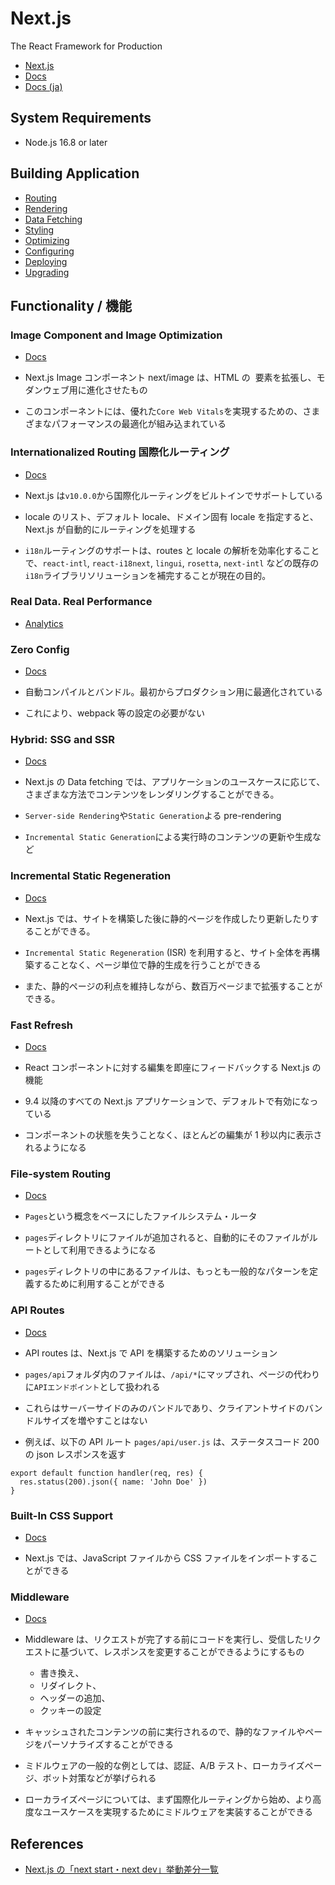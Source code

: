 # Next.js

The React Framework for Production

- [Next.js](https://nextjs.org/)
- [Docs](https://nextjs.org/docs/getting-started)
- [Docs (ja)](https://nextjs-ja-translation-docs.vercel.app/docs/getting-started)

## System Requirements

- Node.js 16.8 or later

## Building Application

- [Routing](./routing.md)
- [Rendering](./rendering.md)
- [Data Fetching](./data-fetching.md)
- [Styling](https://nextjs.org/docs/pages/building-your-application/styling)
- [Optimizing](./optimizations.md)
- [Configuring](https://nextjs.org/docs/pages/building-your-application/configuring)
- [Deploying](https://nextjs.org/docs/pages/building-your-application/deploying)
- [Upgrading](https://nextjs.org/docs/pages/building-your-application/upgrading)

## Functionality / 機能

### Image Component and Image Optimization

- [Docs](https://nextjs.org/docs/basic-features/image-optimization)

- Next.js Image コンポーネント next/image は、HTML の <img> 要素を拡張し、モダンウェブ用に進化させたもの
- このコンポーネントには、優れた`Core Web Vitals`を実現するための、さまざまなパフォーマンスの最適化が組み込まれている

### Internationalized Routing 国際化ルーティング

- [Docs](https://nextjs.org/docs/advanced-features/i18n-routing)

- Next.js は`v10.0.0`から国際化ルーティングをビルトインでサポートしている
- locale のリスト、デフォルト locale、ドメイン固有 locale を指定すると、Next.js が自動的にルーティングを処理する
- `i18n`ルーティングのサポートは、routes と locale の解析を効率化することで、`react-intl`, `react-i18next`, `lingui`, `rosetta`, `next-intl` などの既存の`i18n`ライブラリソリューションを補完することが現在の目的。

### Real Data. Real Performance

- [Analytics](https://nextjs.org/analytics)

### Zero Config

- [Docs](https://nextjs.org/docs/getting-started)

- 自動コンパイルとバンドル。最初からプロダクション用に最適化されている
- これにより、webpack 等の設定の必要がない

### Hybrid: SSG and SSR

- [Docs](https://nextjs.org/docs/basic-features/data-fetching/overview)

- Next.js の Data fetching では、アプリケーションのユースケースに応じて、さまざまな方法でコンテンツをレンダリングすることができる。
- `Server-side Rendering`や`Static Generation`よる pre-rendering
- `Incremental Static Generation`による実行時のコンテンツの更新や生成など

### Incremental Static Regeneration

- [Docs](https://nextjs.org/docs/basic-features/data-fetching/incremental-static-regeneration)

- Next.js では、サイトを構築した後に静的ページを作成したり更新したりすることができる。
- `Incremental Static Regeneration` (ISR) を利用すると、サイト全体を再構築することなく、ページ単位で静的生成を行うことができる
- また、静的ページの利点を維持しながら、数百万ページまで拡張することができる。

### Fast Refresh

- [Docs](https://nextjs.org/docs/basic-features/fast-refresh)

- React コンポーネントに対する編集を即座にフィードバックする Next.js の機能
- 9.4 以降のすべての Next.js アプリケーションで、デフォルトで有効になっている
- コンポーネントの状態を失うことなく、ほとんどの編集が 1 秒以内に表示されるようになる

### File-system Routing

- [Docs](https://nextjs.org/docs/routing/introduction)

- `Pages`という概念をベースにしたファイルシステム・ルータ
- `pages`ディレクトリにファイルが追加されると、自動的にそのファイルがルートとして利用できるようになる
- `pages`ディレクトリの中にあるファイルは、もっとも一般的なパターンを定義するために利用することができる

### API Routes

- [Docs](https://nextjs.org/docs/api-routes/introduction)

- API routes は、Next.js で API を構築するためのソリューション
- `pages/api`フォルダ内のファイルは、`/api/*`にマップされ、ページの代わりに`APIエンドポイント`として扱われる
- これらはサーバーサイドのみのバンドルであり、クライアントサイドのバンドルサイズを増やすことはない
- 例えば、以下の API ルート `pages/api/user.js` は、ステータスコード 200 の json レスポンスを返す

```
export default function handler(req, res) {
  res.status(200).json({ name: 'John Doe' })
}
```

### Built-In CSS Support

- [Docs](https://nextjs.org/docs/basic-features/built-in-css-support)

- Next.js では、JavaScript ファイルから CSS ファイルをインポートすることができる

### Middleware

- [Docs](https://nextjs.org/docs/advanced-features/middleware)

- Middleware は、リクエストが完了する前にコードを実行し、受信したリクエストに基づいて、レスポンスを変更することができるようにするもの
  - 書き換え、
  - リダイレクト、
  - ヘッダーの追加、
  - クッキーの設定
- キャッシュされたコンテンツの前に実行されるので、静的なファイルやページをパーソナライズすることができる
- ミドルウェアの一般的な例としては、認証、A/B テスト、ローカライズページ、ボット対策などが挙げられる
- ローカライズページについては、まず国際化ルーティングから始め、より高度なユースケースを実現するためにミドルウェアを実装することができる

## References

- [Next.js の「next start・next dev」挙動差分一覧](https://zenn.dev/takepepe/scraps/321ce98dd8a81a)
